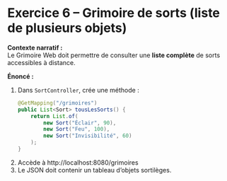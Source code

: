 # Exercice 6 – Grimoire de sorts (liste de plusieurs objets)

**Contexte narratif :**  
Le Grimoire Web doit permettre de consulter une **liste complète** de sorts accessibles à distance.

**Énoncé :**  
1. Dans `SortController`, crée une méthode :
   ```java
   @GetMapping("/grimoires")
   public List<Sort> tousLesSorts() {
       return List.of(
           new Sort("Éclair", 90),
           new Sort("Feu", 100),
           new Sort("Invisibilité", 60)
       );
   }
2. Accède à http://localhost:8080/grimoires
3. Le JSON doit contenir un tableau d’objets sortilèges.
